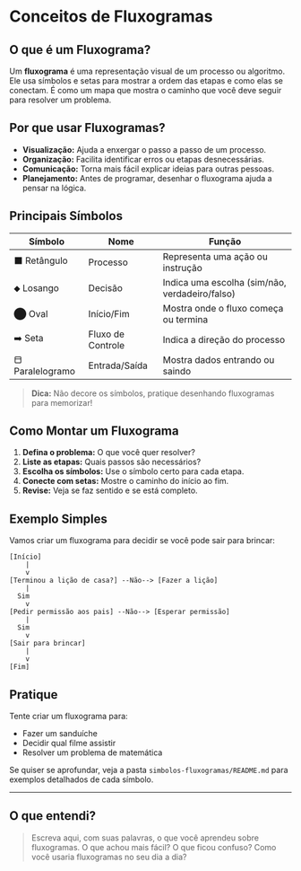 # Conceitos de Fluxogramas

## O que é um Fluxograma?

Um **fluxograma** é uma representação visual de um processo ou algoritmo. Ele usa símbolos e setas para mostrar a ordem das etapas e como elas se conectam. É como um mapa que mostra o caminho que você deve seguir para resolver um problema.

## Por que usar Fluxogramas?

- **Visualização:** Ajuda a enxergar o passo a passo de um processo.
- **Organização:** Facilita identificar erros ou etapas desnecessárias.
- **Comunicação:** Torna mais fácil explicar ideias para outras pessoas.
- **Planejamento:** Antes de programar, desenhar o fluxograma ajuda a pensar na lógica.

## Principais Símbolos

| Símbolo         | Nome             | Função                                 |
|-----------------|------------------|----------------------------------------|
| ⬛ Retângulo    | Processo         | Representa uma ação ou instrução       |
| ⬥ Losango      | Decisão          | Indica uma escolha (sim/não, verdadeiro/falso) |
| ⬤ Oval         | Início/Fim       | Mostra onde o fluxo começa ou termina  |
| ➡️ Seta        | Fluxo de Controle| Indica a direção do processo           |
| ⬒ Paralelogramo| Entrada/Saída    | Mostra dados entrando ou saindo        |

> **Dica:** Não decore os símbolos, pratique desenhando fluxogramas para memorizar!

## Como Montar um Fluxograma

1. **Defina o problema:** O que você quer resolver?
2. **Liste as etapas:** Quais passos são necessários?
3. **Escolha os símbolos:** Use o símbolo certo para cada etapa.
4. **Conecte com setas:** Mostre o caminho do início ao fim.
5. **Revise:** Veja se faz sentido e se está completo.

## Exemplo Simples

Vamos criar um fluxograma para decidir se você pode sair para brincar:

```text
[Início] 
    |
    v
[Terminou a lição de casa?] --Não--> [Fazer a lição]
    |
  Sim
    v
[Pedir permissão aos pais] --Não--> [Esperar permissão]
    |
  Sim
    v
[Sair para brincar]
    |
    v
[Fim]
```

## Pratique

Tente criar um fluxograma para:

- Fazer um sanduíche  
- Decidir qual filme assistir  
- Resolver um problema de matemática

Se quiser se aprofundar, veja a pasta `simbolos-fluxogramas/README.md` para exemplos detalhados de cada símbolo.

---

## O que entendi?

> Escreva aqui, com suas palavras, o que você aprendeu sobre fluxogramas. O que achou mais fácil? O que ficou confuso? Como você usaria fluxogramas no seu dia a dia?
